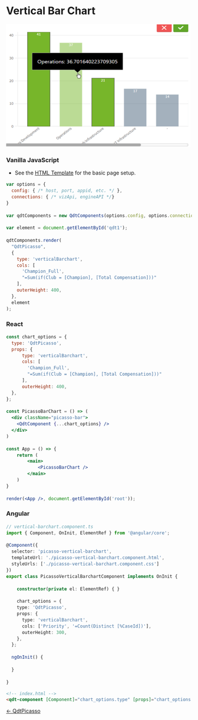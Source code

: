 # Vertical Bar Chart

![Vertical Bar Chart](../assets/picassoVerticalBarchart.png)

### Vanilla JavaScript

- See the [HTML Template](https://github.com/qlik-demo-team/qdt-components/blob/master/docs/usage/Html.md) for the
basic page setup. 

```js
var options = {
  config: { /* host, port, appid, etc. */ },
  connections: { /* vizApi, engineAPI */}
}

var qdtComponents = new QdtComponents(options.config, options.connections);

var element = document.getElementById('qdt1');

qdtComponents.render(
  "QdtPicasso", 
  {
    type: 'verticalBarchart', 
    cols: [
      'Champion_Full',
      "=Sum(if(Club = [Champion], [Total Compensation]))"
    ], 
    outerHeight: 400,
  }, 
  element
);
```

### React

```jsx
const chart_options = {
  type: 'QdtPicasso',
  props: {
      type: 'verticalBarchart', 
      cols: [
        'Champion_Full',
        "=Sum(if(Club = [Champion], [Total Compensation]))"
      ], 
      outerHeight: 400,
  },
};

const PicassoBarChart = () => (
  <div className="picasso-bar">
    <QdtComponent {...chart_options} />
  </div>
)

const App = () => {
    return (
        <main>
            <PicassoBarChart />
        </main>
    )
}

render(<App />, document.getElementById('root'));
```

### Angular

```ts
// vertical-barchart.component.ts
import { Component, OnInit, ElementRef } from '@angular/core';

@Component({
  selector: 'picasso-vertical-barchart',
  templateUrl: './picasso-vertical-barchart.component.html',
  styleUrls: ['./picasso-vertical-barchart.component.css']
})
export class PicassoVerticalBarchartComponent implements OnInit {

	constructor(private el: ElementRef) { }

	chart_options = {
    type: 'QdtPicasso',
    props: {
      type: 'verticalBarchart',
      cols: ['Priority', '=Count(Distinct [%CaseId])'],
      outerHeight: 300,
    },
  };

  ngOnInit() {

  }

}
```

```html
<!-- index.html -->
<qdt-component [Component]="chart_options.type" [props]="chart_options.props"></qdt-component>
```

[← QdtPicasso](../)

